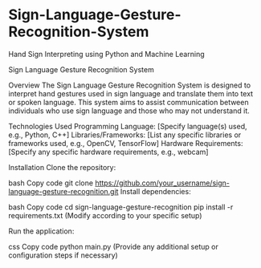 # Sign-Language-Gesture-Recognition-System
Hand Sign Interpreting using Python and Machine Learning 

Sign Language Gesture Recognition System

Overview
The Sign Language Gesture Recognition System is designed to interpret hand gestures used in sign language and translate them into text or spoken language. This system aims to assist communication between individuals who use sign language and those who may not understand it.

Technologies Used
Programming Language: [Specify language(s) used, e.g., Python, C++]
Libraries/Frameworks: [List any specific libraries or frameworks used, e.g., OpenCV, TensorFlow]
Hardware Requirements: [Specify any specific hardware requirements, e.g., webcam]

Installation
Clone the repository:

bash
Copy code
git clone https://github.com/your_username/sign-language-gesture-recognition.git
Install dependencies:

bash
Copy code
cd sign-language-gesture-recognition
pip install -r requirements.txt
(Modify according to your specific setup)

Run the application:

css
Copy code
python main.py
(Provide any additional setup or configuration steps if necessary)

